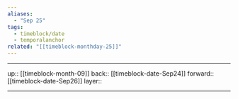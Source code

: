 ```yaml
---
aliases:
  - "Sep 25"
tags:
  - timeblock/date
  - temporalanchor
related: "[[timeblock-monthday-25]]"
---
```




***

up:: [[timeblock-month-09]]
back:: [[timeblock-date-Sep24]]
forward:: [[timeblock-date-Sep26]]
layer:: 

***
